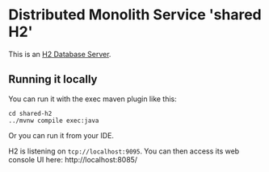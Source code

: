 # Distributed Monolith Service 'shared H2'

This is an [H2 Database Server](http://h2database.com/).

## Running it locally

You can run it with the exec maven plugin like this:

```
cd shared-h2
../mvnw compile exec:java
```

Or you can run it from your IDE.

H2 is listening on `tcp://localhost:9095`. 
You can then access its web console UI here: http://localhost:8085/

